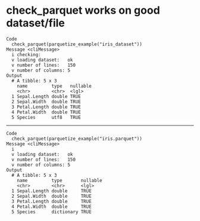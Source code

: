 # check_parquet works on good dataset/file

    Code
      check_parquet(parquetize_example("iris_dataset"))
    Message <cliMessage>
      i checking: 
      v loading dataset:   ok
      v number of lines:   150
      v number of columns: 5
    Output
      # A tibble: 5 x 3
        name         type   nullable
        <chr>        <chr>  <lgl>   
      1 Sepal.Length double TRUE    
      2 Sepal.Width  double TRUE    
      3 Petal.Length double TRUE    
      4 Petal.Width  double TRUE    
      5 Species      utf8   TRUE    

---

    Code
      check_parquet(parquetize_example("iris.parquet"))
    Message <cliMessage>
      i 
      v loading dataset:   ok
      v number of lines:   150
      v number of columns: 5
    Output
      # A tibble: 5 x 3
        name         type       nullable
        <chr>        <chr>      <lgl>   
      1 Sepal.Length double     TRUE    
      2 Sepal.Width  double     TRUE    
      3 Petal.Length double     TRUE    
      4 Petal.Width  double     TRUE    
      5 Species      dictionary TRUE    

